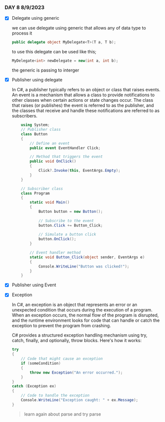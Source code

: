 ### DAY 8 8/9/2023

- [x] Delegate using generic

    we can use delegate using generic that allows any of data type to process it

    ```csharp
    public delegate object MyDelegate<T>(T a, T b);
    ```

    to use this delegate can be used like this;
    
    ```csharp
    MyDelegate<int> newDelegate = new(int a, int b);
    ```
    the generic is passing to interger

- [x] Publisher using delegate
    
    In C#, a publisher typically refers to an object or class that raises events. An event is a mechanism that allows a class to provide notifications to other classes when certain actions or state changes occur. The class that raises (or publishes) the event is referred to as the publisher, and the classes that receive and handle these notifications are referred to as subscribers.

    ```csharp
        using System;
        // Publisher class
        class Button
        {
            // Define an event
            public event EventHandler Click;

            // Method that triggers the event
            public void OnClick()
            {
                Click?.Invoke(this, EventArgs.Empty);
            }
        }

        // Subscriber class
        class Program
        {
            static void Main()
            {
                Button button = new Button();
                
                // Subscribe to the event
                button.Click += Button_Click;
                
                // Simulate a button click
                button.OnClick();
            }

            // Event handler method
            static void Button_Click(object sender, EventArgs e)
            {
                Console.WriteLine("Button was clicked!");
            }
        }

    ```

- [x] Publisher using Event
- [x] Exception

    In C#, an exception is an object that represents an error or an unexpected condition that occurs during the execution of a program. When an exception occurs, the normal flow of the program is disrupted, and the runtime environment looks for code that can handle or catch the exception to prevent the program from crashing.

    C# provides a structured exception handling mechanism using try, catch, finally, and optionally, throw blocks. Here's how it works:

    ```cs
    try
    {
        // Code that might cause an exception
        if (someCondition)
        {
            throw new Exception("An error occurred.");
        }
    }
    catch (Exception ex)
    {
        // Code to handle the exception
        Console.WriteLine("Exception caught: " + ex.Message);
    }

    ```

    > learn again about parse and try parse

    